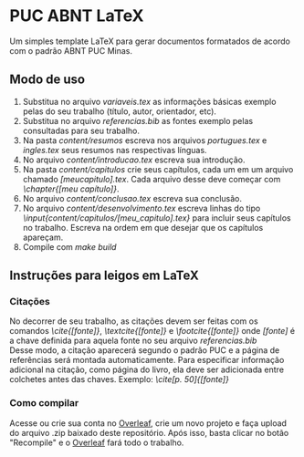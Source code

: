 # PUC ABNT LaTeX

Um simples template LaTeX para gerar documentos formatados de acordo com o padrão ABNT PUC Minas.

## Modo de uso
1. Substitua no arquivo _variaveis.tex_ as informações básicas exemplo pelas do seu trabalho (título, autor, orientador, etc).
1. Substitua no arquivo _referencias.bib_ as fontes exemplo pelas consultadas para seu trabalho.
1. Na pasta _content/resumos_ escreva nos arquivos _portugues.tex_ e _ingles.tex_ seus resumos nas respectivas línguas.
1. No arquivo _content/introducao.tex_ escreva sua introdução.
1. Na pasta _content/capitulos_ crie seus capítulos, cada um em um arquivo chamado _[meucapitulo].tex_. Cada arquivo desse deve começar com *\chapter{[meu capítulo]}*.
1. No arquivo _content/conclusao.tex_ escreva sua conclusão.
1. No arquivo _content/desenvolvimento.tex_ escreva linhas do tipo *\input{content/capitulos/[meu_capitulo].tex}* para incluir seus capítulos no trabalho. Escreva na ordem em que desejar que os capítulos apareçam.
1. Compile com *make build*

## Instruções para leigos em LaTeX
### Citações
No decorrer de seu trabalho, as citações devem ser feitas com os comandos *\cite{[fonte]}*, *\textcite{[fonte]}* e *\footcite{[fonte]}* onde *[fonte]* é a chave definida para aquela fonte no seu arquivo _referencias.bib_  
Desse modo, a citação aparecerá segundo o padrão PUC e a página de referências será montada automaticamente. Para especificar informação adicional na citação, como página do livro, ela deve ser adicionada entre colchetes antes das chaves. Exemplo: *\cite[p. 50]{[fonte]}*

### Como compilar
Acesse ou crie sua conta no [Overleaf], crie um novo projeto e faça upload do arquivo .zip baixado deste repositório. Após isso, basta clicar no botão "Recompile" e o [Overleaf] fará todo o trabalho.


[Overleaf]: https://pt.overleaf.com
